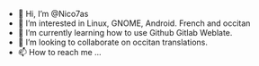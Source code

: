 - 👋 Hi, I’m @Nico7as
- 👀 I’m interested in Linux, GNOME, Android. French and occitan 
- 🌱 I’m currently learning how to use Github Gitlab Weblate.
- 💞️ I’m looking to collaborate on occitan translations.
- 📫 How to reach me ...

<!---
Nico7as/Nico7as is a ✨ special ✨ repository because its `README.md` (this file) appears on your GitHub profile.
You can click the Preview link to take a look at your changes.
--->
